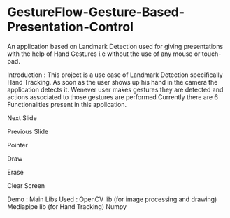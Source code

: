 # GestureFlow-Gesture-Based-Presentation-Control


An application based on Landmark Detection used for giving presentations with the help of Hand Gestures i.e without the use of any mouse or touch-pad.

Introduction :
This project is a use case of Landmark Detection specifically Hand Tracking.
As soon as the user shows up his hand in the camera the application detects it. Wenever user makes gestures they are detected and actions associated to those gestures are performed Currently there are 6 Functionalities present in this application.

Next Slide

Previous Slide

Pointer

Draw

Erase

Clear Screen

Demo :
Main Libs Used :
OpenCV lib (for image processing and drawing)
Mediapipe lib (for Hand Tracking)
Numpy
